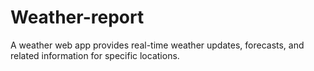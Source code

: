 # Weather-report
A weather web app provides real-time weather updates, forecasts, and related information for specific locations.
